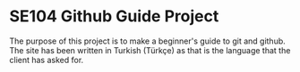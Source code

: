# SE104 Github Guide Project

The purpose of this project is to make a beginner's guide to git and github. The site has been written in Turkish (Türkçe) as that is the language that the client has asked for.
